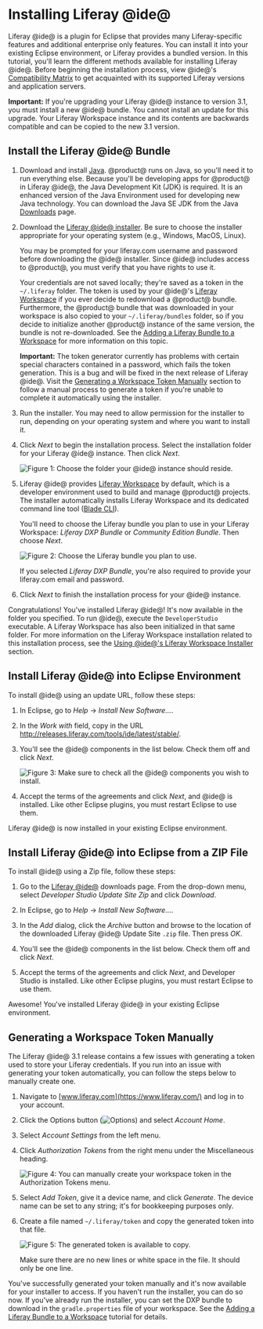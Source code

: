 # Installing Liferay @ide@ [](id=installing-liferay-ide)

Liferay @ide@ is a plugin for Eclipse that provides many Liferay-specific
features and additional enterprise only features. You can install it into your
existing Eclipse environment, or Liferay provides a bundled version. In this
tutorial, you'll learn the different methods available for installing Liferay
@ide@. Before beginning the installation process, view @ide@'s
[Compatibility Matrix](https://web.liferay.com/group/customer/dxp/support/compatibility-matrix/developer-tools)
to get acquainted with its supported Liferay versions and application servers.

**Important:** If you're upgrading your Liferay @ide@ instance to version 3.1,
you must install a new @ide@ bundle. You cannot install an update for this
upgrade. Your Liferay Workspace instance and its contents are backwards
compatible and can be copied to the new 3.1 version.

## Install the Liferay @ide@ Bundle [](id=install-the-liferay-developer-studio-bundle)

1.  Download and install [Java](http://java.oracle.com). @product@ runs on Java,
    so you'll need it to run everything else. Because you'll be developing apps
    for @product@ in Liferay @ide@, the Java Development Kit (JDK) is required.
    It is an enhanced version of the Java Environment used for developing new
    Java technology. You can download the Java SE JDK from the Java
    [Downloads](http://www.oracle.com/technetwork/java/javase/downloads/index.html)
    page. 

2.  Download the
    [Liferay @ide@ installer](https://web.liferay.com/group/customer/dxp/downloads/developer-tools).
    Be sure to choose the installer appropriate for your operating system (e.g.,
    Windows, MacOS, Linux).

    You may be prompted for your liferay.com username and password before
    downloading the @ide@ installer. Since @ide@ includes access to @product@,
    you must verify that you have rights to use it.

    Your credentials are not saved locally; they're saved as a token in the
    `~/.liferay` folder. The token is used by your @ide@'s
    [Liferay Workspace](/develop/tutorials/-/knowledge_base/7-0/liferay-workspace)
    if you ever decide to redownload a @product@ bundle. Furthermore, the
    @product@ bundle that was downloaded in your workspace is also copied to
    your `~/.liferay/bundles` folder, so if you decide to initialize another
    @product@ instance of the same version, the bundle is not re-downloaded. See
    the
    [Adding a Liferay Bundle to a Workspace](/develop/tutorials/-/knowledge_base/7-0/adding-a-liferay-bundle-to-a-workspace)
    for more information on this topic.

    **Important:** The token generator currently has problems with certain
    special characters contained in a password, which fails the token
    generation. This is a bug and will be fixed in the next release of Liferay
    @ide@. Visit the
    [Generating a Workspace Token Manually](#generating-a-workspace-token-manually)
    section to follow a manual process to generate a token if you're unable to
    complete it automatically using the installer.

3.  Run the installer. You may need to allow permission for the installer to run,
    depending on your operating system and where you want to install it.

4.  Click *Next* to begin the installation process. Select the installation
    folder for your Liferay @ide@ instance. Then click *Next*.

    ![Figure 1: Choose the folder your @ide@ instance should reside.](../../../images-dxp/dev-studio-install.png)

5.  Liferay @ide@ provides
    [Liferay Workspace](/develop/tutorials/-/knowledge_base/7-0/liferay-workspace)
    by default, which is a developer environment used to build and manage
    @product@ projects. The installer automatically installs Liferay Workspace
    and its dedicated command line tool
    ([Blade CLI](/develop/tutorials/-/knowledge_base/7-0/blade-cli)).

    You'll need to choose the Liferay bundle you plan to use in your Liferay
    Workspace: *Liferay DXP Bundle* or *Community Edition Bundle*. Then choose
    *Next*.

    ![Figure 2: Choose the Liferay bundle you plan to use.](../../../images-dxp/dev-studio-bundle-selection.png)

    If you selected *Liferay DXP Bundle*, you're also required to
    provide your liferay.com email and password.

6.  Click *Next* to finish the installation process for your @ide@ instance.

Congratulations! You've installed Liferay @ide@! It's now available in the
folder you specified. To run @ide@, execute the `DeveloperStudio` executable. A
Liferay Workspace has also been initialized in that same folder. For more
information on the Liferay Workspace installation related to this installation
process, see the
[Using @ide@'s Liferay Workspace Installer](/develop/tutorials/-/knowledge_base/7-0/using-developer-studios-liferay-workspace-installer)
section.

## Install Liferay @ide@ into Eclipse Environment [](id=install-liferay-developer-studio-into-eclipse-environment)

To install @ide@ using an update URL, follow these steps:

1.  In Eclipse, go to *Help* &rarr; *Install New Software...*. 

2.  In the *Work with* field, copy in the URL
    http://releases.liferay.com/tools/ide/latest/stable/.

3.  You'll see the @ide@ components in the list below. Check them off and click
    *Next*.

    ![Figure 3: Make sure to check all the @ide@ components you wish to install.](../../../images-dxp/dev-studio-zip-install.png)

4.  Accept the terms of the agreements and click *Next*, and @ide@ is installed.
    Like other Eclipse plugins, you must restart Eclipse to use them.

Liferay @ide@ is now installed in your existing Eclipse environment.

## Install Liferay @ide@ into Eclipse from a ZIP File

To install @ide@ using a Zip file, follow these steps:

1.  Go to the
    [Liferay @ide@](https://web.liferay.com/group/customer/dxp/downloads/developer-tools)
    downloads page. From the drop-down menu, select *Developer Studio Update
    Site Zip* and click *Download*.

2.  In Eclipse, go to *Help* &rarr; *Install New Software...*. 

3.  In the *Add* dialog, click the *Archive* button and browse to the
    location of the downloaded Liferay @ide@ Update Site `.zip` file. Then press
    *OK*.

4.  You'll see the @ide@ components in the list below. Check them off and click
    *Next*.

5.  Accept the terms of the agreements and click *Next*, and Developer Studio is
    installed. Like other Eclipse plugins, you must restart Eclipse to use them.

Awesome! You've installed Liferay @ide@ in your existing Eclipse environment.

## Generating a Workspace Token Manually [](id=generating-a-workspace-token-manually)

The Liferay @ide@ 3.1 release contains a few issues with generating a token
used to store your Liferay credentials. If you run into an issue with generating
your token automatically, you can follow the steps below to manually create one.

1.  Navigate to [www.liferay.com](https://www.liferay.com/) and log in to your
    account.

2.  Click the Options button (![Options](../../../images-dxp/icon-liferay-options.png))
    and select *Account Home*.

3.  Select *Account Settings* from the left menu.

4.  Click *Authorization Tokens* from the right menu under the Miscellaneous
    heading.

    ![Figure 4: You can manually create your workspace token in the Authorization Tokens menu.](../../../images-dxp/authorization-tokens-option.png)

5.  Select *Add Token*, give it a device name, and click *Generate*. The device
    name can be set to any string; it's for bookkeeping purposes only.

6.  Create a file named `~/.liferay/token` and copy the generated token into
    that file.

    ![Figure 5: The generated token is available to copy.](../../../images-dxp/generated-token.png)

    Make sure there are no new lines or white space in the file. It should only
    be one line.

You've successfully generated your token manually and it's now available for
your installer to access. If you haven't run the installer, you can do so now.
If you've already run the installer, you can set the DXP bundle to download
in the `gradle.properties` file of your workspace. See the
[Adding a Liferay Bundle to a Workspace](/develop/tutorials/-/knowledge_base/7-0/configuring-a-liferay-workspace#adding-a-liferay-bundle-to-a-workspace)
tutorial for details.